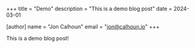 +++
title = "Demo"
description = "This is a demo blog post"
date = 2024-03-01

[author]
name = "Jon Calhoun"
email = "jon@calhoun.io"
+++

This is a demo blog post!
